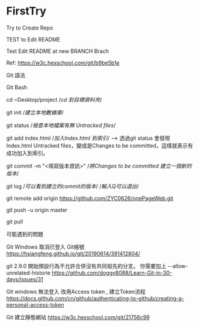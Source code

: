 # FirstTry
Try to Create Repo

TEST to Edit README

Test Edit README at new BRANCH Brach

Ref: https://w3c.hexschool.com/git/b9be5b1e

Git 語法  

Git Bash

cd ~Desktop/project /*cd 到目標資料夾*/

git init /*建立本地數據庫*/

git status /*檢查本地檔案有無 Untracked files*/

git add index.html /*加入Index.html 到索引*/
--> 透過git status 會發現Index.html Untracked files，變成是Changes to be committed，這樣就表示有成功加入到索引。

git commit -m "<填寫版本資訊>"  /*將Changes to be committed 建立一個新的版本*/

git log /*可以看到建立的commit的版本*/ /*輸入Q可以退出*/

git remote add origin https://github.com/ZYC0626/onePageWeb.git

git push -u origin master

git pull

可能遇到的問題

Git Windows 取消已登入 Git帳號 https://hsiangfeng.github.io/git/20190614/391412804/

git 2.9.0 開始預設行為不允許合併沒有共同祖先的分支。
你需要加上 --allow-unrelated-historie https://github.com/doggy8088/Learn-Git-in-30-days/issues/31

Git windows 無法登入 改用Access token , 建立Token流程 https://docs.github.com/cn/github/authenticating-to-github/creating-a-personal-access-token

Git 建立靜態網站 https://w3c.hexschool.com/git/21756c99


